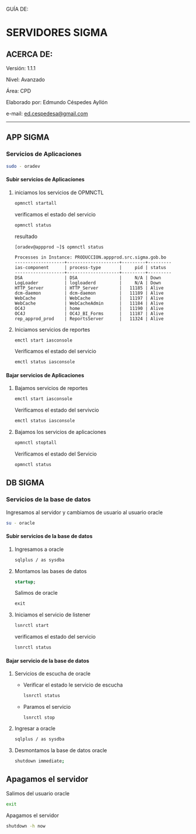 GUÍA DE: 

# SERVIDORES SIGMA

## ACERCA DE:

Versión: 1.1.1

Nivel: Avanzado

Área: CPD

Elaborado por: Edmundo Céspedes Ayllón

e-mail: [ed.cespedesa@gmail.com](ed.cespedesa@gmail.com)

---

## APP SIGMA

### Servicios de Aplicaciones

```bash
sudo - oradev
```

#### Subir servicios de Aplicaciones

1. iniciamos los servicios de OPMNCTL
   
   ```bash
   opmnctl startall
   ```
   
   verificamos el estado del servicio
   
   ```bash
   opmnctl status
   ```
   
   resultado
   
   ```output
   [oradev@appprod ~]$ opmnctl status
   
   Processes in Instance: PRODUCCION.appprod.src.sigma.gob.bo
   -------------------+--------------------+---------+---------
   ias-component      | process-type       |     pid | status
   -------------------+--------------------+---------+---------
   DSA                | DSA                |     N/A | Down
   LogLoader          | logloaderd         |     N/A | Down
   HTTP_Server        | HTTP_Server        |   11185 | Alive
   dcm-daemon         | dcm-daemon         |   11189 | Alive
   WebCache           | WebCache           |   11197 | Alive
   WebCache           | WebCacheAdmin      |   11184 | Alive
   OC4J               | home               |   11190 | Alive
   OC4J               | OC4J_BI_Forms      |   11187 | Alive
   rep_approd_prod    | ReportsServer      |   11324 | Alive
   ```

2. Iniciamos servicios de reportes
   
   ```bash
   emctl start iasconsole
   ```
   
   Verificamos el estado del servicio
   
   ```bash
   emctl status iasconsole
   ```

#### Bajar servicios de Aplicaciones

1. Bajamos servicios de reportes
   
   ```bash
   emctl start iasconsole
   ```
   
   Verificamos el estado del servivcio
   
   ```bash
   emctl status iasconsole
   ```

2. Bajamos los servicios de aplicaciones
   
   ```bash
   opmnctl stoptall
   ```
   
   Verificamos el estado del Servicio
   
   ```bash
   opmnctl status
   ```

## DB SIGMA

### Servicios de la base de datos

Ingresamos al servidor  y cambiamos de usuario al usuario oracle

```bash
su - oracle
```

#### Subir servicios de la base de datos

1. Ingresamos a oracle
   
   ```bash
   sqlplus / as sysdba
   ```

2. Montamos las bases de datos
   
   ```sql
   startup;
   ```
   
   Salimos de oracle
   
   ```sql
   exit
   ```

3. Iniciamos el servicio de listener
   
   ```bash
   lsnrctl start
   ```
   
   verificamos el estado del servicio
   
   ```bash
   lsnrctl status
   ```

#### Bajar servicio de la base de datos

1. Servicios de escucha de oracle
   
   - Verificar el estado le servicio de escucha
     
     ```bash
     lsnrctl status
     ```
   
   - Paramos el servicio
     
     ```
     lsnrctl stop
     ```

2. Ingresar a oracle
   
   ```bash
   sqlplus / as sysdba
   ```

3. Desmontamos la base de datos oracle
   
   ```bash
   shutdown immediate;
   ```

## Apagamos el servidor

Salimos del usuario oracle

```bash
exit
```

Apagamos el servidor

```bash
shutdown -h now
```